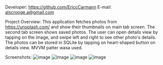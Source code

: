 Developer: https://github.com/EriccCarmann
E-mail: alscrooge.a@gmail.com

Project Overview:
This application fetches photos from https://unsplash.com/ and show their thumbnails on main tab screen. The second tab screen shows saved photos.
The user can open details view by tapping on the image, and swipe left and right to see other photo's details.
The photos can be stored in SQLite by tapping on heart-shaped button on details view.
MVVM patter wasa used.

Screenshots:
![image](https://github.com/user-attachments/assets/28497a71-d17a-472d-af17-d60ef0482a21)
![image](https://github.com/user-attachments/assets/3842c3e1-a0d3-4508-8c33-6a3776763a3e)
![image](https://github.com/user-attachments/assets/ed80caff-8d0d-4216-abe4-0364ffa9e64b)
![image](https://github.com/user-attachments/assets/68d96ac8-1b7e-40d8-bbb1-f6d6c1d2eec2)
